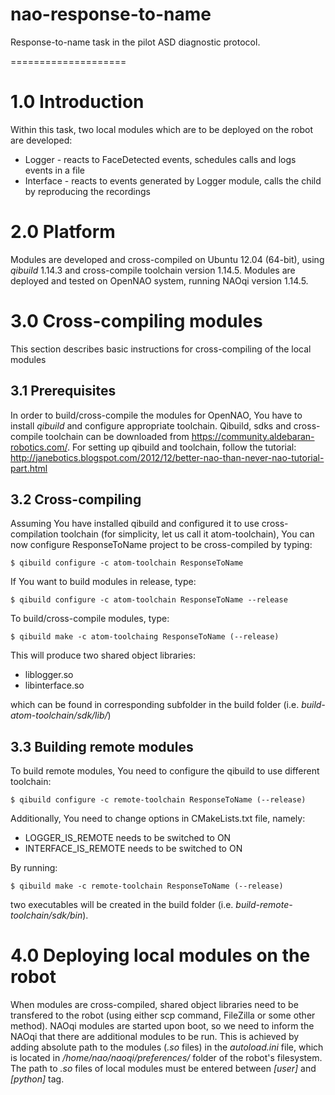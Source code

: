 nao-response-to-name
====================

Response-to-name task in the pilot ASD diagnostic protocol.

====================

# 1.0 Introduction
Within this task, two local modules which are to be deployed on the robot are developed:
 * Logger - reacts to FaceDetected events, schedules calls and logs events in a file
 * Interface - reacts to events generated by Logger module, calls the child by reproducing the recordings

# 2.0 Platform
Modules are developed and cross-compiled on Ubuntu 12.04 (64-bit), using *qibuild* 1.14.3 and cross-compile toolchain version 1.14.5. Modules are deployed and tested on OpenNAO system, running NAOqi version 1.14.5. 

# 3.0 Cross-compiling modules
This section describes basic instructions for cross-compiling of the local modules

## 3.1 Prerequisites
In order to build/cross-compile the modules for OpenNAO, You have to install *qibuild* and configure appropriate toolchain. Qibuild, sdks and cross-compile toolchain can be downloaded from https://community.aldebaran-robotics.com/. For setting up qibuild and toolchain, follow the tutorial: http://janebotics.blogspot.com/2012/12/better-nao-than-never-nao-tutorial-part.html

## 3.2 Cross-compiling
Assuming You have installed qibuild and configured it to use cross-compilation toolchain (for simplicity, let us call it atom-toolchain), You can now configure ResponseToName project to be cross-compiled by typing:

	$ qibuild configure -c atom-toolchain ResponseToName

If You want to build modules in release, type:

	$ qibuild configure -c atom-toolchain ResponseToName --release

To build/cross-compile modules, type:

	$ qibuild make -c atom-toolchaing ResponseToName (--release)

This will produce two shared object libraries:
 * liblogger.so
 * libinterface.so

which can be found in corresponding subfolder in the build folder (i.e. *build-atom-toolchain/sdk/lib/*)

## 3.3 Building remote modules
To build remote modules, You need to configure the qibuild to use different toolchain:

	$ qibuild configure -c remote-toolchain ResponseToName (--release)

Additionally, You need to change options in CMakeLists.txt file, namely:
 * LOGGER\_IS\_REMOTE needs to be switched to ON
 * INTERFACE\_IS\_REMOTE needs to be switched to ON

By running:

	$ qibuild make -c remote-toolchain ResponseToName (--release)

two executables will be created in the build folder (i.e. *build-remote-toolchain/sdk/bin*).

# 4.0 Deploying local modules on the robot
When modules are cross-compiled, shared object libraries need to be transfered to the robot (using either scp command, FileZilla or some other method). NAOqi modules are started upon boot, so we need to inform the NAOqi that there are additional modules to be run. This is achieved by adding absolute path to the modules (*.so* files) in the *autoload.ini* file, which is located in */home/nao/naoqi/preferences/* folder of the robot's filesystem. The path to *.so* files of local modules must be entered between *[user]* and *[python]* tag. 

